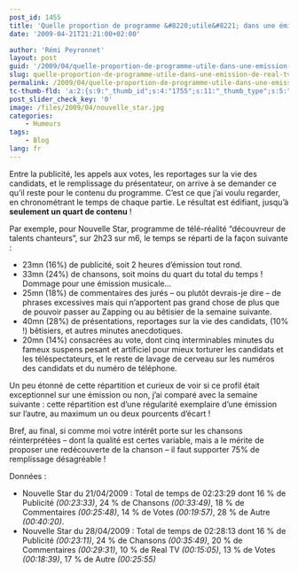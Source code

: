 ```yaml
---
post_id: 1455
title: 'Quelle proportion de programme &#8220;utile&#8221; dans une émission de Real TV ?'
date: '2009-04-21T21:21:00+02:00'

author: 'Rémi Peyronnet'
layout: post
guid: '/2009/04/quelle-proportion-de-programme-utile-dans-une-emission-de-real-tv/'
slug: quelle-proportion-de-programme-utile-dans-une-emission-de-real-tv
permalink: /2009/04/quelle-proportion-de-programme-utile-dans-une-emission-de-real-tv/
tc-thumb-fld: 'a:2:{s:9:"_thumb_id";s:4:"1755";s:11:"_thumb_type";s:5:"thumb";}'
post_slider_check_key: '0'
image: /files/2009/04/nouvelle_star.jpg
categories:
    - Humeurs
tags:
    - Blog
lang: fr
---
```


Entre la publicité, les appels aux votes, les reportages sur la vie des candidats, et le remplissage du présentateur, on arrive à se demander ce qu’il reste pour le contenu du programme. C’est ce que j’ai voulu regarder, en chronométrant le temps de chaque partie. Le résultat est édifiant, jusqu’à **seulement un quart de contenu** !

Par exemple, pour Nouvelle Star, programme de télé-réalité “découvreur de talents chanteurs”, sur 2h23 sur m6, le temps se réparti de la façon suivante :

- 23mn (16%) de publicité, soit 2 heures d’émission tout rond.
- 33mn (24%) de chansons, soit moins du quart du total du temps ! Dommage pour une émission musicale…
- 25mn (18%) de commentaires des jurés – ou plutôt devrais-je dire – de phrases excessives mais qui n’apportent pas grand chose de plus que de pouvoir passer au Zapping ou au bêtisier de la semaine suivante.
- 40mn (28%) de présentations, reportages sur la vie des candidats, (10% !) bêtisiers, et autres minutes anecdotiques.
- 20mn (14%) consacrées au vote, dont cinq interminables minutes du fameux suspens pesant et artificiel pour mieux torturer les candidats et les téléspectateurs, et le reste de lavage de cerveau sur les numéros des candidats et du numéro de téléphone.

Un peu étonné de cette répartition et curieux de voir si ce profil était exceptionnel sur une émission ou non, j’ai comparé avec la semaine suivante : cette répartition est d’une régularité exemplaire d’une émission sur l’autre, au maximum un ou deux pourcents d’écart !

Bref, au final, si comme moi votre intérêt porte sur les chansons réinterprétées – dont la qualité est certes variable, mais a le mérite de proposer une redécouverte de la chanson – il faut supporter 75% de remplissage désagréable !

Données :

- Nouvelle Star du 21/04/2009 : Total de temps de 02:23:29 dont 16 % de Publicité *(00:23:33)*, 24 % de Chansons *(00:33:49)*, 18 % de Commentaires *(00:25:48)*, 14 % de Votes *(00:19:57)*, 28 % de Autre *(00:40:20)*.
- Nouvelle Star du 28/04/2009 : Total de temps de 02:28:13 dont 16 % de Publicité *(00:23:11)*, 24 % de Chansons *(00:35:49)*, 20 % de Commentaires *(00:29:31)*, 10 % de Real TV *(00:15:05)*, 13 % de Votes *(00:18:39)*, 17 % de Autre *(00:25:55)*
